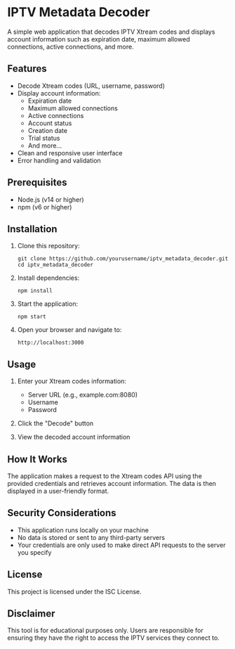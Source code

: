# IPTV Metadata Decoder

A simple web application that decodes IPTV Xtream codes and displays account information such as expiration date, maximum allowed connections, active connections, and more.

## Features

- Decode Xtream codes (URL, username, password)
- Display account information:
  - Expiration date
  - Maximum allowed connections
  - Active connections
  - Account status
  - Creation date
  - Trial status
  - And more...
- Clean and responsive user interface
- Error handling and validation

## Prerequisites

- Node.js (v14 or higher)
- npm (v6 or higher)

## Installation

1. Clone this repository:
   ```
   git clone https://github.com/yourusername/iptv_metadata_decoder.git
   cd iptv_metadata_decoder
   ```

2. Install dependencies:
   ```
   npm install
   ```

3. Start the application:
   ```
   npm start
   ```

4. Open your browser and navigate to:
   ```
   http://localhost:3000
   ```

## Usage

1. Enter your Xtream codes information:
   - Server URL (e.g., example.com:8080)
   - Username
   - Password

2. Click the "Decode" button

3. View the decoded account information

## How It Works

The application makes a request to the Xtream codes API using the provided credentials and retrieves account information. The data is then displayed in a user-friendly format.

## Security Considerations

- This application runs locally on your machine
- No data is stored or sent to any third-party servers
- Your credentials are only used to make direct API requests to the server you specify

## License

This project is licensed under the ISC License.

## Disclaimer

This tool is for educational purposes only. Users are responsible for ensuring they have the right to access the IPTV services they connect to.
